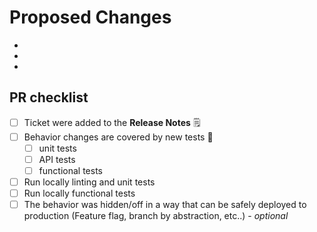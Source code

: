# Proposed Changes

-
-
-

## PR checklist

- [ ] Ticket were added to the **Release Notes** 🗒️
- [ ] Behavior changes are covered by new tests 🧪
  - [ ] unit tests 
  - [ ] API tests 
  - [ ] functional tests 
- [ ] Run locally linting and unit tests
- [ ] Run locally functional tests
- [ ] The behavior was hidden/off in a way that can be safely deployed to production (Feature flag, branch by abstraction, etc..) - _optional_
